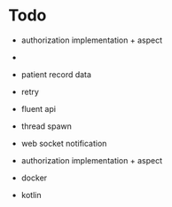 # Todo
- authorization implementation + aspect
- 
- patient record data
- retry
- fluent api
- thread spawn

- web socket notification

- authorization implementation + aspect

- docker
- kotlin
